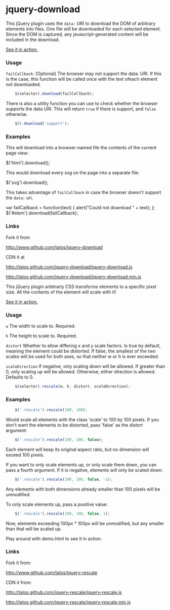 # jquery-download

This jQuery plugin uses the `data:` URI to download the DOM of
arbitrary elements into files.  One file will be downloaded for each
selected element.  Since the DOM is captured, any javascript-generated
content will be included in the download.

[See it in action.](http://talos.github.com/jquery-download/demo.html)

### Usage

`failCallback`: (Optional) The browser may not support the data: URI.
If this is the case, this function will be called once with the text
ofeach element not downloaded.

```javascript
    $(selector).download(failCallback);
```

There is also a utility function you can use to check whether the
browser supports the data URI.  This will return `true` if there is
support, and `false` otherwise.

```javascript
    $().download('support');
```

### Examples

This will download into a browser-named file the contents of the
current page view:

$('html').download();

This would download every svg on the page into a separate file:

$('svg').download();

This takes advantage of `failCallback` in case the browser doesn't
support the `data:` uri.

var failCallback = function(text) {
  alert("Could not download " + text);
};
$('#elem').download(failCallback);

### Links

Fork it from

http://www.github.com/talos/jquery-download

CDN it at

http://talos.github.com/jquery-download/jquery-download.js

http://talos.github.com/jquery-download/jquery-download.min.js










This jQuery plugin arbitrarly CSS transforms elements to a specific
pixel size.  All the contents of the element will scale with it!

[See it in action.](http://talos.github.com/jquery-rescale/demo.html)

### Usage

`w` The width to scale to.  Required.

`h` The height to scale to.  Required.

`distort` Whether to allow differing x and y scale
factors.  Is true by default, meaning the element could be
distorted.  If false, the smallest of the two scales will be
used for both axes, so that neither w or h is ever exceeded.

`scaleDirection` If negative, only scaling down will be
allowed.  If greater than 0, only scaling up will be allowed.
Otherwise, either direction is allowed.  Defaults to 0.

```javascript
    $(selector).rescale(w, h, distort, scaleDirection);
```

### Examples

```javascript
    $('.rescale').rescale(100, 100);
```

Would scale all elements with the class 'scale' to 100 by 100
pixels.  If you don't want the elements to be distorted, pass
'false' as the distort argument:

```javascript
    $('.rescale').rescale(100, 100, false);
```

Each element will keep its original aspect ratio, but no dimension
will exceed 100 pixels.

If you want to only scale elements up, or only scale them down, you
can pass a fourth argument.  If it is negative, elements will only
be scaled down:

```javascript
    $('.rescale').rescale(100, 100, false, -1);
```

Any elements with both dimensions already smaller than 100 pixels
will be unmodified.

To only scale elements up, pass a positive value:

```javascript
    $('.rescale').rescale(100, 100, false, 1);
```

Now, elements exceeding 100px * 100px will be unmodified, but any
smaller than that will be scaled up.

Play around with demo.html to see it in action.

### Links

Fork it from:

http://www.github.com/talos/jquery-rescale

CDN it from:

http://talos.github.com/jquery-rescale/jquery-rescale.js

http://talos.github.com/jquery-rescale/jquery-rescale.min.js
